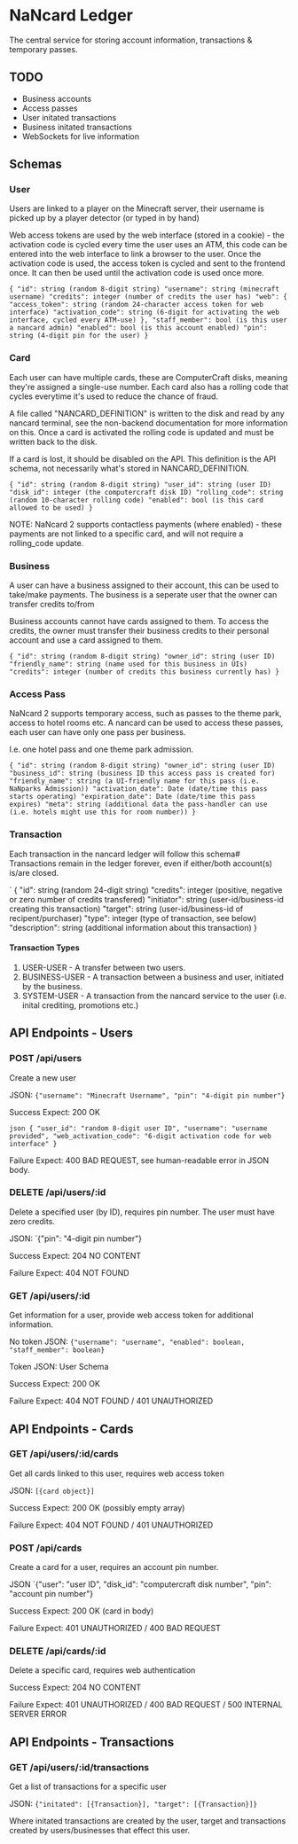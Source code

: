 # NaNcard Ledger

The central service for storing account information, transactions & temporary passes.

## TODO

- Business accounts
- Access passes
- User initated transactions
- Business initated transactions
- WebSockets for live information

## Schemas

### User

Users are linked to a player on the Minecraft server, their username is picked up by a player detector
(or typed in by hand)

Web access tokens are used by the web interface (stored in a cookie) - the activation code is cycled every time
the user uses an ATM, this code can be entered into the web interface to link a browser to the user. Once the activation code
is used, the access token is cycled and sent to the frontend once. It can then be used until the activation code is used once more.

`
{
  "id": string (random 8-digit string)
  "username": string (minecraft username)
  "credits": integer (number of credits the user has)
  "web": {
    "access_token": string (random 24-character access token for web interface)
    "activation_code": string (6-digit for activating the web interface, cycled every ATM-use)
  },
  "staff_member": bool (is this user a nancard admin)
  "enabled": bool (is this account enabled)
  "pin": string (4-digit pin for the user)
}
`

### Card

Each user can have multiple cards, these are ComputerCraft disks, meaning they're assigned a single-use number.
Each card also has a rolling code that cycles everytime it's used to reduce the chance of fraud.

A file called "NANCARD_DEFINITION" is written to the disk and read by any nancard terminal, see the non-backend documentation
for more information on this. Once a card is activated the rolling code is updated and must be written back to the disk.

If a card is lost, it should be disabled on the API. This definition is the API schema, not necessarily what's stored in NANCARD_DEFINITION.

`
{
  "id": string (random 8-digit string)
  "user_id": string (user ID)
  "disk_id": integer (the computercraft disk ID)
  "rolling_code": string (random 10-character rolling code)
  "enabled": bool (is this card allowed to be used)
}
`

NOTE: NaNcard 2 supports contactless payments (where enabled) - these payments are not linked to a specific card, and will not
require a rolling_code update.

### Business

A user can have a business assigned to their account, this can be used to take/make payments.
The business is a seperate user that the owner can transfer credits to/from

Business accounts cannot have cards assigned to them. To access the credits, the owner must transfer their
business credits to their personal account and use a card assigned to them.

`
{
  "id": string (random 8-digit string)
  "owner_id": string (user ID)
  "friendly_name": string (name used for this business in UIs)
  "credits": integer (number of credits this business currently has)
}
`

### Access Pass

NaNcard 2 supports temporary access, such as passes to the theme park, access to hotel rooms etc.
A nancard can be used to access these passes, each user can have only one pass per business.

I.e. one hotel pass and one theme park admission.

`
{
  "id": string (random 8-digit string)
  "owner_id": string (user ID)
  "business_id": string (business ID this access pass is created for)
  "friendly_name": string (a UI-friendly name for this pass (i.e. NaNparks Admission))
  "activation_date": Date (date/time this pass starts operating)
  "expiration_date": Date (date/time this pass expires)
  "meta": string (additional data the pass-handler can use (i.e. hotels might use this for room number))
}
`

### Transaction

Each transaction in the nancard ledger will follow this schema#
Transactions remain in the ledger forever, even if either/both account(s) is/are closed.

`
{
  "id": string (random 24-digit string)
  "credits": integer (positive, negative or zero number of credits transfered)
  "initiator": string (user-id/business-id creating this transaction)
  "target": string (user-id/business-id of recipent/purchaser)
  "type": integer (type of transaction, see below)
  "description": string (additional information about this transaction)
}

#### Transaction Types

1. USER-USER - A transfer between two users.
2. BUSINESS-USER - A transaction between a business and user, initiated by the business.
3. SYSTEM-USER - A transaction from the nancard service to the user (i.e. inital crediting, promotions etc.)

## API Endpoints - Users

### POST /api/users

Create a new user

JSON: `{"username": "Minecraft Username", "pin": "4-digit pin number"}`

Success Expect: 200 OK

`json
{
  "user_id": "random 8-digit user ID",
  "username": "username provided",
  "web_activation_code": "6-digit activation code for web interface"
}`

Failure Expect: 400 BAD REQUEST, see human-readable error in JSON body.

### DELETE /api/users/:id

Delete a specified user (by ID), requires pin number. The user must have
zero credits.

JSON: `{"pin": "4-digit pin number"}

Success Expect: 204 NO CONTENT

Failure Expect: 404 NOT FOUND


### GET /api/users/:id

Get information for a user, provide web access token for additional information.

No token JSON: `{"username": "username", "enabled": boolean, "staff_member": boolean}`

Token JSON: User Schema

Success Expect: 200 OK

Failure Expect: 404 NOT FOUND / 401 UNAUTHORIZED

## API Endpoints - Cards

### GET /api/users/:id/cards

Get all cards linked to this user, requires web access token

JSON: `[{card object}]`

Success Expect: 200 OK (possibly empty array)

Failure Expect: 404 NOT FOUND / 401 UNAUTHORIZED

### POST /api/cards

Create a card for a user, requires an account pin number.

JSON `{"user": "user ID", "disk_id": "computercraft disk number", "pin": "account pin number"}

Success Expect: 200 OK (card in body)

Failure Expect: 401 UNAUTHORIZED / 400 BAD REQUEST

### DELETE /api/cards/:id

Delete a specific card, requires web authentication

Success Expect: 204 NO CONTENT

Failure Expect: 401 UNAUTHORIZED / 400 BAD REQUEST / 500 INTERNAL SERVER ERROR

## API Endpoints - Transactions

### GET /api/users/:id/transactions

Get a list of transactions for a specific user

JSON: `{"initated": [{Transaction}], "target": [{Transaction}]}`

Where initated transactions are created by the user, target and transactions
created by users/businesses that effect this user.